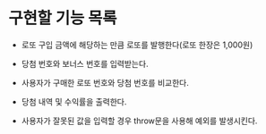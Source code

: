 # 구현할 기능 목록

- 로또 구입 금액에 해당하는 만큼 로또를 발행한다(로또 한장은 1,000원)

- 당첨 번호와 보너스 번호를 입력받는다.

- 사용자가 구매한 로또 번호와 당첨 번호를 비교한다.

- 당첨 내역 및 수익률을 출력한다.

- 사용자가 잘못된 값을 입력할 경우 throw문을 사용해 예외를 발생시킨다.
